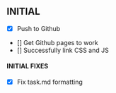 ## INITIAL
- [x] Push to Github
- [] Get Github pages to work
- [] Successfully link CSS and JS

#### INITIAL FIXES
- [x] Fix task.md formatting